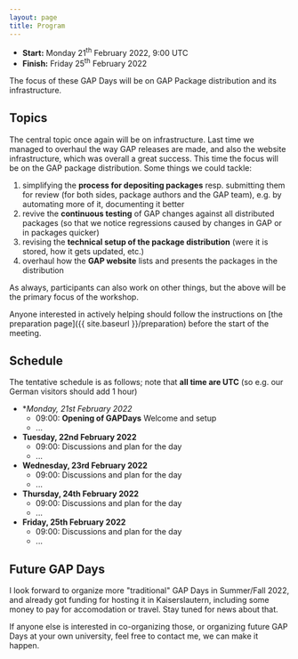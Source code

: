 ```yaml
---
layout: page
title: Program
---
```



* __Start:__ Monday 21<sup>th</sup> February 2022, 9:00 UTC
* __Finish:__ Friday 25<sup>th</sup> February 2022

The focus of these GAP Days will be on GAP Package distribution
and its infrastructure.

## Topics

The central topic once again will be on infrastructure. Last time we managed
to overhaul the way GAP releases are made, and also the website
infrastructure, which was overall a great success. This time the focus will be
on the GAP package distribution. Some things we could tackle:

1. simplifying the **process for depositing packages** resp. submitting them for
   review (for both sides, package authors and the GAP team), e.g. by automating
   more of it, documenting it better
2. revive the **continuous testing** of GAP changes against all distributed
   packages (so that we notice regressions caused by changes in GAP or in
   packages quicker)
3. revising the **technical setup of the package distribution** (were it is stored, how it gets updated, etc.)
4. overhaul how the **GAP website** lists and presents the packages in the distribution

As always, participants can also work on other things, but the above will be
the primary focus of the workshop.

Anyone interested in actively helping should follow the instructions on
[the preparation page]({{ site.baseurl }}/preparation) before the start of
the meeting.

## Schedule
The tentative schedule is as follows; note that **all time are UTC** (so e.g.
our German visitors should add 1 hour)

- **Monday, 21st February 2022*
  - 09:00: **Opening of GAPDays**  Welcome and setup
  - ...
- **Tuesday, 22nd February 2022**
  - 09:00: Discussions and plan for the day
  - ...
- **Wednesday, 23rd February 2022**
  - 09:00: Discussions and plan for the day
  - ...
- **Thursday, 24th February 2022**
  - 09:00: Discussions and plan for the day
  - ...
- **Friday, 25th February 2022**
  - 09:00: Discussions and plan for the day
  - ...



## Future GAP Days

I look forward to organize more "traditional" GAP Days in Summer/Fall 2022,
and already got funding for hosting it in Kaiserslautern, including some money
to pay for accomodation or travel. Stay tuned for news about that.

If anyone else is interested in co-organizing those, or organizing future GAP
Days at your own university, feel free to contact me, we can make it happen.
